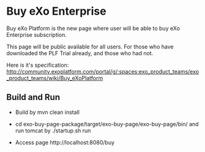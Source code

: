 Buy eXo Enterprise
============

Buy eXo Platform is the new page where user will be able to buy eXo Enterprise subscription. 

This page will be public available for all users. For those who have downloaded the PLF Trial already, and those who had not.

Here is it's specification: http://community.exoplatform.com/portal/g/:spaces:exo_product_teams/exo_product_teams/wiki/Buy_eXoPlatform


Build and Run
---------------

- Build by mvn clean install

- cd exo-buy-page-package/target/exo-buy-page/exo-buy-page/bin/ and run tomcat by ./startup.sh run

- Access page http://localhost:8080/buy
